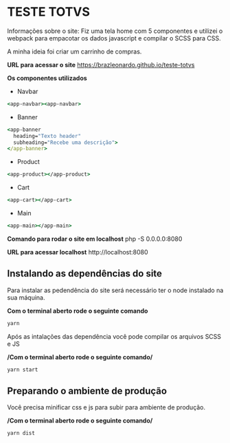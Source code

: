 # TESTE TOTVS

Informações sobre o site:
Fiz uma tela home com 5 componentes e utilizei o webpack para empacotar os dados javascript e compilar o SCSS para CSS.

A minha ideia foi criar um carrinho de compras.

**URL para acessar o site** https://brazleonardo.github.io/teste-totvs

**Os componentes utilizados** 

* Navbar
```cmd
<app-navbar><app-navbar>
```
* Banner
```cmd
<app-banner
  heading="Texto header"
  subheading="Recebe uma descrição">
</app-banner>
```
* Product
```cmd
<app-product></app-product>
```
* Cart
```cmd
<app-cart></app-cart>
```

* Main
```cmd
<app-main></app-main>
```

**Comando para rodar o site em localhost** php -S 0.0.0.0:8080

**URL para acessar localhost** http://localhost:8080

## Instalando as dependências do site 

Para instalar as pedendência do site será necessário ter o node instalado na sua máquina.

**Com o terminal aberto rode o seguinte comando**

```cmd
yarn
```

Após as intalações das dependência você pode compilar os arquivos SCSS e JS

**/Com o terminal aberto rode o seguinte comando/**

```cmd
yarn start
```

## Preparando o ambiente de produção

Você precisa minificar css e js para subir para ambiente de produção.

**/Com o terminal aberto rode o seguinte comando/**

```cmd
yarn dist
```